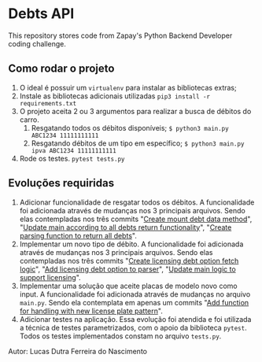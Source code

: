 # Debts API
This repository stores code from Zapay's Python Backend Developer coding challenge.

## Como rodar o projeto
1. O ideal é possuir um `virtualenv` para instalar as bibliotecas extras;
2. Instale as bibliotecas adicionais utilizadas ```pip3 install -r requirements.txt```
3. O projeto aceita 2 ou 3 argumentos para realizar a busca de débitos do carro.
   1. Resgatando todos os débitos disponíveis; ```$ python3 main.py ABC1234 11111111111```
   2. Resgatando débitos de um tipo em específico; ```$ python3 main.py ipva ABC1234 11111111111```
4. Rode os testes. ```pytest tests.py```
   
## Evoluções requiridas
1. Adicionar funcionalidade de resgatar todos os débitos.
A funcionalidade foi adicionada através de mudanças nos 3 principais arquivos. Sendo elas contempladas nos três commits "[Create mount debt data method](https://github.com/lucasdutraf/debts-api/commit/d1c9a7293702970f355bd1d4281e60087c0cbc4e)", "[Update main according to all debts return functionality](https://github.com/lucasdutraf/debts-api/commit/dd2c3f681b73fc5af7c8042156c793a18ba2e85c)", "[Create parsing function to return all debts](https://github.com/lucasdutraf/debts-api/commit/12384cf1b7bacfd4fe3f66b4e6f6a25cb51521e3)".  
2. Implementar um novo tipo de débito.
A funcionalidade foi adicionada através de mudanças nos 3 principais arquivos. Sendo elas contempladas nos três commits "[Create licensing debt option fetch logic](https://github.com/lucasdutraf/debts-api/commit/ff8a151c857472efa19d8663acb7ecb5e1718b85)", "[Add licensing debt option to parser](https://github.com/lucasdutraf/debts-api/commit/ee49e0ff25ca4eacad21e1e5a1be005461a2d300)", "[Update main logic to support licensing](https://github.com/lucasdutraf/debts-api/commit/79ae797508238124e11ea1d5d0bc76ba56a0a4ef)".  
3. Implementar uma solução que aceite placas de modelo novo como input.
A funcionalidade foi adicionada através de mudanças no arquivo `main.py`. Sendo ela contemplata em apenas um commits "[Add function for handling with new license plate pattern](https://github.com/lucasdutraf/debts-api/commit/d67a2f94cb97eebe3d1466d77023be3d25422963)".  
4. Adicionar testes na aplicação. Essa evolução foi atendida e foi utilizada a técnica de testes parametrizados, com o apoio da biblioteca `pytest`. Todos os testes implementados constam no arquivo `tests.py`.

Autor: Lucas Dutra Ferreira do Nascimento
